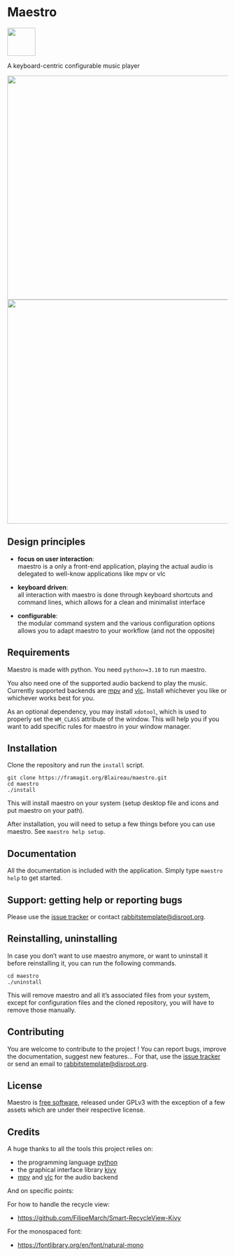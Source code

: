 # Maestro

<img src="https://framagit.org/Blaireau/maestro/-/raw/main/icons/maestro.svg" height="64">

A keyboard-centric configurable music player

<img src="https://framagit.org/Blaireau/maestro/-/raw/main/screenshots/collection.png" height="512">

<img src="https://framagit.org/Blaireau/maestro/-/raw/main/screenshots/queue.png" height="512">

## Design principles

- **focus on user interaction**:  
maestro is a only a front-end application, playing the actual audio is delegated to well-know applications like mpv or vlc

- **keyboard driven**:  
all interaction with maestro is done through keyboard shortcuts and command lines, which allows for a clean and minimalist interface

- **configurable**:  
the modular command system and the various configuration options allows you to adapt maestro to your workflow (and not the opposite)

## Requirements

Maestro is made with python. You need `python>=3.10` to run maestro.

You also need one of the supported audio backend to play the music.
Currently supported backends are [mpv](https://mpv.io/) and [vlc](https://www.videolan.org/vlc/).
Install whichever you like or whichever works best for you.

As an optional dependency, you may install `xdotool`, which is used to properly set the `WM_CLASS` attribute of the window. This will help you if you want to add specific rules for maestro in your window manager.

## Installation

Clone the repository and run the `install` script.

```
git clone https://framagit.org/Blaireau/maestro.git
cd maestro
./install
```

This will install maestro on your system (setup desktop file and icons and put maestro on your path).

After installation, you will need to setup a few things before you can use maestro.
See `maestro help setup`.

## Documentation

All the documentation is included with the application.
Simply type `maestro help` to get started.
    
## Support: getting help or reporting bugs

Please use the [issue tracker](https://framagit.org/Blaireau/maestro/-/issues) or contact [rabbitstemplate@disroot.org](mailto:rabbitstemplate@disroot.org).

## Reinstalling, uninstalling

In case you don’t want to use maestro anymore, or want to uninstall it before reinstalling it, you can run the following commands.

```
cd maestro
./uninstall
```

This will remove maestro and all it’s associated files from your system, except for configuration files and the cloned repository, you will have to remove those manually. 

## Contributing

You are welcome to contribute to the project !
You can report bugs, improve the documentation, suggest new features… 
For that, use the [issue tracker](https://framagit.org/Blaireau/maestro/-/issues) or send an email to [rabbitstemplate@disroot.org](mailto:rabbitstemplate@disroot.org).

## License

Maestro is [free software](https://en.wikipedia.org/wiki/Free_software), released under GPLv3 with the exception of a few assets which are under their respective license.

## Credits

A huge thanks to all the tools this project relies on:
- the programming language [python](https://www.python.org/)
- the graphical interface library [kivy](https://kivy.org/)
- [mpv](https://mpv.io/) and [vlc](https://www.videolan.org/vlc/) for the audio backend

And on specific points:

For how to handle the recycle view:
- https://github.com/FilipeMarch/Smart-RecycleView-Kivy

For the monospaced font:
- https://fontlibrary.org/en/font/natural-mono

